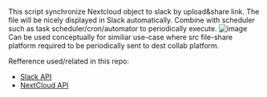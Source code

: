 This script synchronize Nextcloud object to slack by upload&share link. The file will be nicely displayed in Slack automatically.
Combine with scheduler such as task scheduler/cron/automator to periodically execute.
![image](https://user-images.githubusercontent.com/101460772/158055326-b4088a4f-b690-4126-8968-494eddd63d4e.png)
Can be used conceptually for similiar use-case where src file-share platform required to be periodically sent to dest collab platform.

Refference used/related in this repo:
- [Slack API](https://api.slack.com/messaging/webhooks)
- [NextCloud API](https://docs.nextcloud.com/server/latest/developer_manual/client_apis/index.html)
